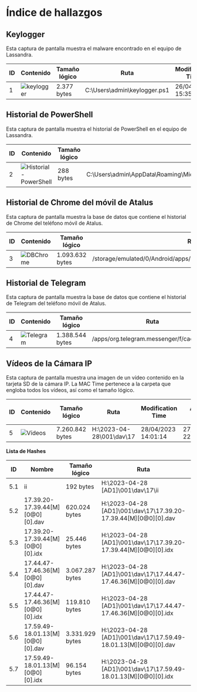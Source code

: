  # Índice de hallazgos

## Keylogger

Esta captura de pantalla muestra el malware encontrado en el equipo de Lassandra.

| ID | Contenido | Tamaño lógico | Ruta | Modification Time | Access Time | Creation Time | Hash SHA-256 |
|----|-----------|---------------|------|-------------------|-------------|---------------|--------------|
| 1 | ![keylogger](../img/keylogger.png) | 2.377 bytes | C:\\Users\\admin\\keylogger.ps1| 26/04/2023 15:35:08 | 28/04/2023 16:28:30 | 28/04/2023 16:27:49 | 1889E0226E042E540B7DD28B24530D6A536EC117EFF758D24E3C607A47D68052 |

## Historial de PowerShell

Esta captura de pantalla muestra el historial de PowerShell en el equipo de Lassandra.

| ID | Contenido | Tamaño lógico | Ruta | Modification Time | Access Time | Creation Time | Hash SHA-256 |
|----|-----------|---------------|------|-------------------|-------------|---------------|--------------|
| 2 | ![Historial-PowerShell](../img/ConsoleHost_History.png) | 288 bytes | C:\\Users\\admin\\AppData\\Roaming\\Microsoft\\Windows\\PowerShell\\PSReadline\\ConsoleHost_history.txt | 28/04/2023 16:28:30 | 28/04/2023 16:28:30 | 26/04/2023 16:13:09 | 9C663F3981A296CBB137A8DA730E46CEA16181C345906584038B6E14358B7D7D |

## Historial de Chrome del móvil de Atalus

Esta captura de pantalla muestra la base de datos que contiene el historial de Chrome del teléfono móvil de Atalus.

| ID | Contenido | Tamaño lógico | Ruta | Modification Time | Access Time | Creation Time | Hash SHA-256 |
|----|-----------|---------------|------|-------------------|-------------|---------------|--------------|
| 3 | ![DBChrome](../img/browser2-db.png) | 1.093.632 bytes | /storage/emulated/0/Android/apps/com.android.browser/db/browser2.db | 29/04/2023 22:47:53 | - | - | A2BE3A1C3BF4F32BCEA3CFF31DDE9DE2363A5FCA2792835543B15C9654D4D1B8 |

## Historial de Telegram

Esta captura de pantalla muestra la base de datos que contiene el historial de Telegram del teléfono móvil de Atalus.

| ID | Contenido | Tamaño lógico | Ruta | Modification Time | Access Time | Creation Time | Hash SHA-256 |
|----|-----------|---------------|------|-------------------|-------------|---------------|--------------|
| 4 | ![Telegram](../img/Telegram.png) | 1.388.544 bytes | /apps/org.telegram.messenger/f/cache4.db | 5/5/2023 17:02:16 | - | - | 2A8C5AF4B19E1144088FF271EC893E963A454107FACB5F7155C2EC33CFA17B6A |

## Vídeos de la Cámara IP

Esta captura de pantalla muestra una imagen de un vídeo contenido en la tarjeta SD de la cámara IP. La MAC Time pertenece a la carpeta que engloba todos los vídeos, así como el tamaño lógico.

| ID | Contenido | Tamaño lógico | Ruta | Modification Time | Access Time | Creation Time | Hash SHA-256 |
|----|-----------|---------------|------|-------------------|-------------|---------------|--------------|
| 5 | ![Vídeos](../img/Videos-CamaraIP.png) | 7.260.842 bytes | H:\2023-04-28\001\dav\17 | 28/04/2023 14:01:14 | 27/04/2023 22:00:00 | 28/04/2023 14:01:14 | --- |


**Lista de Hashes**

| ID | Nombre | Tamaño lógico | Ruta | Modification Time | Access Time | Creation Time | Hash SHA-256 |
|----|-----------|---------------|------|-------------------|-------------|---------------|--------------|
| 5.1 | ii | 192 bytes | H:\2023-04-28 [AD1]\001\dav\17\ii | 28/04/2023 14:01:14 | 03/05/2023 22:00:00 | 28/04/2023 14:01:14 | 16B516B8DB7E49CB65B28089584E1F3E,"66A62F754EA02D33B5B2918C218DB4D5F7629C48 |
| 5.2 | 17.39.20-17.39.44[M][0@0][0].dav | 620.024 bytes | H:\2023-04-28 [AD1]\001\dav\17\17.39.20-17.39.44[M][0@0][0].dav | 28/04/2023 13:39:44 | 03/05/2023 22:00:00 | 28/04/2023 13:39:44 | 938AC4AEB9593CF2284E4139C525933A,"312560E5665736B82E1BB2750B688C96AE15149F |
| 5.3 | 17.39.20-17.39.44[M][0@0][0].idx | 25.446 bytes | H:\2023-04-28 [AD1]\001\dav\17\17.39.20-17.39.44[M][0@0][0].idx | 28/04/2023 13:39:44 | 03/05/2023 22:00:00 | 28/04/2023 13:39:44 | 8701847B3361DFB5E87A7E04FA22CE90,"A43C970E867366EA69A5C050FA590A89E15676A9 |
| 5.4 | 17.44.47-17.46.36[M][0@0][0].dav | 3.067.287 bytes | H:\2023-04-28 [AD1]\001\dav\17\17.44.47-17.46.36[M][0@0][0].dav | 28/04/2023 13:46:36 | 03/05/2023 22:00:00 | 28/04/2023 13:46:36 |  D3FA864032CD8FFD1CEF129A36CF12F2,"737F7763786FC9D1ACF2699C2B829A9FF0D451DC |
| 5.5 | 17.44.47-17.46.36[M][0@0][0].idx | 119.810 bytes | H:\2023-04-28 [AD1]\001\dav\17\17.44.47-17.46.36[M][0@0][0].idx | 28/04/2023 13:46:36 | 03/05/2023 22:00:00 | 28/04/2023 13:46:36 |  79BF20A1F935192798CB2667347B77C5,"037313A2E63C95BFDFB5388A89D23A6D62D6C14C |
| 5.6 | 17.59.49-18.01.13[M][0@0][0].dav | 3.331.929 bytes | H:\2023-04-28 [AD1]\001\dav\17\17.59.49-18.01.13[M][0@0][0].dav | 28/04/2023 14:01:12 | 03/05/2023 22:00:00 | 28/04/2023 14:01:13 |  12ECF537472C82E6BF0E468943DDB3AF,"C7C170BE32919CA2E1DA9FC77162F544263B34A9 |
| 5.7 | 17.59.49-18.01.13[M][0@0][0].idx | 96.154 bytes | H:\2023-04-28 [AD1]\001\dav\17\17.59.49-18.01.13[M][0@0][0].idx | 28/04/2023 14:01:12 | 03/05/2023 22:00:00 | 28/04/2023 14:01:13 |  A6A70E8F3FE7DFE7E253B96523C71061,"3CBE3615CAEBD04F0D55B86E3F4FDD68E32A361A |